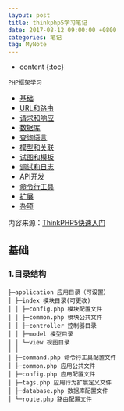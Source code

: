 ```yaml
---
layout: post
title: thinkphp5学习笔记
date: 2017-08-12 09:00:00 +0800 
categories: 笔记
tag: MyNote
---
```



* content
{:toc}

`PHP框架学习`

<!-- more -->

<!-- TOC -->

- [基础](#基础)
- [URL和路由](#URL和路由)
- [请求和响应](#请求和响应)
- [数据库](#数据库)
- [查询语言](#查询语言)
- [模型和关联](#模型和关联)
- [试图和模板](#试图和模板)
- [调试和日志](#调试和日志)
- [API开发](#API开发)
- [命令行工具](#命令行工具)
- [扩展](#扩展)
- [杂项](#杂项)


内容来源：[ThinkPHP5快速入门](https://www.kancloud.cn/thinkphp/thinkphp5_quickstart/147278)


<!-- /TOC -->

## 基础

### 1.目录结构

```
├─application 应用目录（可设置）
│ ├─index 模块目录(可更改)
│ │ ├─config.php 模块配置文件
│ │ ├─common.php 模块公共文件
│ │ ├─controller 控制器目录
│ │ ├─model 模型目录
│ │ └─view 视图目录
│ │
│ ├─command.php 命令行工具配置文件
│ ├─common.php 应用公共文件
│ ├─config.php 应用配置文件
│ ├─tags.php 应用行为扩展定义文件
│ ├─database.php 数据库配置文件
│ └─route.php 路由配置文件
```



